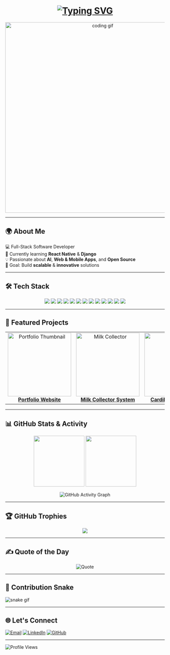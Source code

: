 <!-- Animated Typing Intro -->
<h1 align="center">
  <a href="https://git.io/typing-svg">
    <img src="https://readme-typing-svg.herokuapp.com?font=Fira+Code&size=30&pause=1000&color=00F7EF&center=true&vCenter=true&width=600&lines=Hi%2C+I'm+Emmanuel+Mutugi;Full-Stack+Developer;Tech+Enthusiast;Open+Source+Lover;Always+Learning+New+Things" alt="Typing SVG" />
  </a>
</h1>

<!-- Banner -->
<p align="center">
  <img src="https://media.giphy.com/media/qgQUggAC3Pfv687qPC/giphy.gif" width="600" alt="coding gif">
</p>

---

## 🌍 About Me
💻 Full-Stack Software Developer  
🌱 Currently learning **React Native** & **Django**  
💡 Passionate about **AI**, **Web & Mobile Apps**, and **Open Source**  
🎯 Goal: Build **scalable** & **innovative** solutions  

---

## 🛠 Tech Stack  
<p align="center">
<img src="https://img.shields.io/badge/-HTML5-E34F26?style=for-the-badge&logo=html5&logoColor=white" />
<img src="https://img.shields.io/badge/-CSS3-1572B6?style=for-the-badge&logo=css3" />
<img src="https://img.shields.io/badge/-TailwindCSS-38B2AC?style=for-the-badge&logo=tailwind-css" />
<img src="https://img.shields.io/badge/-Bootstrap-563D7C?style=for-the-badge&logo=bootstrap" />
<img src="https://img.shields.io/badge/-JavaScript-F7DF1E?style=for-the-badge&logo=javascript&logoColor=black" />
<img src="https://img.shields.io/badge/-React-61DAFB?style=for-the-badge&logo=react" />
<img src="https://img.shields.io/badge/-Node.js-339933?style=for-the-badge&logo=node.js&logoColor=white" />
<img src="https://img.shields.io/badge/-Python-3776AB?style=for-the-badge&logo=python" />
<img src="https://img.shields.io/badge/-Django-092E20?style=for-the-badge&logo=django" />
<img src="https://img.shields.io/badge/-Flask-000000?style=for-the-badge&logo=flask" />
<img src="https://img.shields.io/badge/-MongoDB-4DB33D?style=for-the-badge&logo=mongodb" />
<img src="https://img.shields.io/badge/-MySQL-4479A1?style=for-the-badge&logo=mysql&logoColor=white" />
<img src="https://img.shields.io/badge/-Cloudflare-F38020?style=for-the-badge&logo=cloudflare&logoColor=white" />
</p>

---

## 🚀 Featured Projects  
<table>
<tr>
<td align="center" width="33%">
<a href="https://github.com/emannuh254/mannuh-portfolio">
<img src="https://i.imgur.com/Z7MZC6Z.png" width="200" alt="Portfolio Thumbnail"/>
<br /><b>Portfolio Website</b>
</a>
</td>
<td align="center" width="33%">
<a href="https://github.com/emannuh254/milk-collector">
<img src="https://i.imgur.com/sOMEimg.png" width="200" alt="Milk Collector"/>
<br /><b>Milk Collector System</b>
</a>
</td>
<td align="center" width="33%">
<a href="https://github.com/emannuh254/cardillacship">
<img src="https://i.imgur.com/sOMEimg2.png" width="200" alt="Car Project"/>
<br /><b>Cardillacship Project</b>
</a>
</td>
</tr>
</table>

---

## 📊 GitHub Stats & Activity  
<p align="center">
<img src="https://github-readme-stats.vercel.app/api?username=emannuh254&show_icons=true&theme=radical" height="160">
<img src="https://github-readme-streak-stats.herokuapp.com/?user=emannuh254&theme=radical" height="160">
</p>

<p align="center">
<img src="https://github-readme-activity-graph.vercel.app/graph?username=emannuh254&theme=react-dark" alt="GitHub Activity Graph" />
</p>

---

## 🏆 GitHub Trophies  
<p align="center">
<img src="https://github-profile-trophy.vercel.app/?username=emannuh254&theme=radical&margin-w=15&margin-h=15&column=7" />
</p>

---

## ✍️ Quote of the Day  
<p align="center">
  <img src="https://quotes-github-readme.vercel.app/api?type=horizontal&theme=radical" alt="Quote" />
</p>

---

## 🐍 Contribution Snake  
![snake gif](https://github.com/emannuh254/emannuh254/blob/output/github-contribution-grid-snake.svg)

---

## 🌐 Let's Connect  
[![Email](https://img.shields.io/badge/-Email-D14836?style=for-the-badge&logo=gmail&logoColor=white)](mailto:smontana025@gmail.com)
[![LinkedIn](https://img.shields.io/badge/-LinkedIn-blue?style=for-the-badge&logo=linkedin)](https://linkedin.com/in/emannuh254)
[![GitHub](https://img.shields.io/badge/-GitHub-181717?style=for-the-badge&logo=github)](https://github.com/emannuh254)

---

![Profile Views](https://komarev.com/ghpvc/?username=emannuh254&style=flat-square&color=blueviolet)
